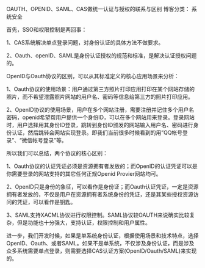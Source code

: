 OAUTH、OPENID、SAML、CAS做统一认证与授权的联系与区别
博客分类： 系统安全

首先，SSO和权限控制是两回事：

1、CAS系统解决单点登录问题，对身份认证的具体方法不做要求。

2、Oauth、openID、SAML是身份认证授权的规范和标准，是解决认证授权问题的。



OpenID与Oauth协议的区别，可以从其标准定义的核心应用场景来分析：

1、Oauth协议的使用场景：用户通过第三方照片打印应用打印在某个网站存储的照片，而不希望泄露照片网站的用户名、密码等信息给第三方的照片打印应用。

2、OpenID协议的使用场景，用户在多个网站注册，需要注册并记住多个用户名密码，openid希望帮用户提供一个身份ID，可以在多个网站用来登录。登录网站时，用户选择用其身份ID登录，跳转到身份ID颁发的网站输入用户名、密码进行身份认证，然后跳转会网站实现登录。即我们当前很多时候看到的用”QQ帐号登录”、“微信帐号登录”等。



所以我们可以总结，两个协议的核心区别：

1、Oauth协议的认证凭证必须是资源拥有者发放的；而OpenID的认证凭证可以是你需要登录的网站支持的其它任何正规Openid Provier网站均可。

2、OpenID只是身份的象征，可以看作是身份证；而Oauth认证凭证，一定是资源拥有者发放的，不仅是用户在资源拥有者系统身份的凭证，还是其某些授权资源访问的凭证，可以看作是钥匙。

3、SAML支持XACML协议进行权限控制。SAML协议较OAUTH来说确实比较复杂，但是功能也十分强大，支持认证，权限控制和用户属性。

进一步，我们开发时候，如果是单系统身份认证，根据使用场景和技术特点，选择OpenID、Oauth、或者SAML。如果不是单系统，不仅涉及身份认证，而是涉及众多系统需要单点登录，则需要选择CAS认证方案(OpenID/Oauth/SAML)来实现的。